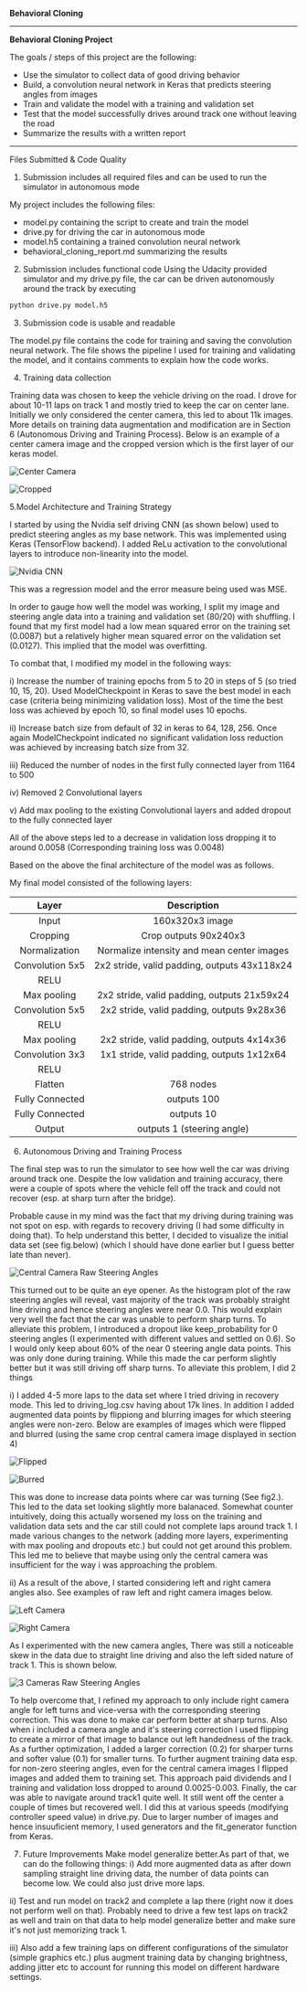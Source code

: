 **Behavioral Cloning** 

---

**Behavioral Cloning Project**

The goals / steps of this project are the following:
* Use the simulator to collect data of good driving behavior
* Build, a convolution neural network in Keras that predicts steering angles from images
* Train and validate the model with a training and validation set
* Test that the model successfully drives around track one without leaving the road
* Summarize the results with a written report


[//]: # (Image References)

[image1]: ./examples/nvidia_cnn.png "Nvidia CNN"
[image2]: ./examples/raw_steering_angles_hist.png "Central Camera Raw Steering Angles Histogram"
[image3]: ./examples/raw_3_cameras_steering_angles.png "3 Cameras Raw Steering Angles Histogram"
[image4]: ./examples/center_camera.jpg "Center camera"
[image5]: ./examples/crop_center_camera.jpg "Cropped Image"
[image6]: ./examples/flipped_center_camera.jpg "Flipped Image"
[image7]: ./examples/blurred_center_camera.jpg "Blurred Image"
[image8]: ./examples/left_camera.jpg "Left camera Image"
[image9]: ./examples/right_camera.jpg "Right camera Image"


---
Files Submitted & Code Quality

1. Submission includes all required files and can be used to run the simulator in autonomous mode

My project includes the following files:
* model.py containing the script to create and train the model
* drive.py for driving the car in autonomous mode
* model.h5 containing a trained convolution neural network 
* behavioral_cloning_report.md summarizing the results

2. Submission includes functional code
Using the Udacity provided simulator and my drive.py file, the car can be driven autonomously around the track by executing 
```sh
python drive.py model.h5
```

3. Submission code is usable and readable

The model.py file contains the code for training and saving the convolution neural network. The file shows the pipeline I used for training and validating the model, and it contains comments to explain how the code works.

4. Training data collection

Training data was chosen to keep the vehicle driving on the road. I drove for about 10-11 laps on track 1 and mostly tried to keep the car on center lane. Initially we only considered the center camera, this led to about 11k images. More details on training data augmentation and modification are in Section 6 (Autonomous Driving and Training Process). Below is an example of a center camera image and the cropped version which is the first layer of our keras model.

![Center Camera][image4]

![Cropped][image5]

5.Model Architecture and Training Strategy

I started by using the Nvidia self driving CNN (as shown below) used to predict steering angles as my base network. This was implemented using Keras (TensorFlow backend). I added ReLu activation to the convolutional layers to introduce non-linearity into the model. 

![Nvidia CNN][image1]

This was a regression model and the error measure being used was MSE.

In order to gauge how well the model was working, I split my image and steering angle data into a training and validation set (80/20) with shuffling. I found that my first model had a low mean squared error on the training set (0.0087) but a relatively higher mean squared error on the validation set (0.0127). This implied that the model was overfitting. 

To combat that, I modified my model in the following ways:

i) Increase the number of training epochs from 5 to 20 in steps of 5 (so tried 10, 15, 20). Used ModelCheckpoint in Keras to save the best model in each case (criteria being minimizing validation loss). Most of the time the best loss was achieved by epoch 10, so final model uses 10 epochs.

ii) Increase batch size from default of 32 in keras to 64, 128, 256. Once again ModelCheckpoint indicated no significant validation loss reduction was achieved by increasing batch size from 32.

iii) Reduced the number of nodes in the first fully connected layer from 1164 to 500

iv) Removed 2 Convolutional layers

v) Add max pooling to the existing Convolutional layers and added dropout to the fully connected layer

All of the above steps led to a decrease in validation loss dropping it to around 0.0058 (Corresponding training loss was 0.0048)

Based on the above the final architecture of the model was as follows.

My final model consisted of the following layers:

| Layer         		|     Description	        					| 
|:---------------------:|:---------------------------------------------:| 
| Input         		  | 160x320x3 image   							| 
| Cropping         		| Crop outputs 90x240x3   							| 
| Normalization     	| Normalize intensity and mean center images 	|
| Convolution 5x5					|	2x2 stride, valid padding, outputs 43x118x24											|
| RELU         		    |   							|
| Max pooling	      	| 2x2 stride, valid padding, outputs 21x59x24				|
| Convolution	5x5        | 2x2 stride, valid padding, outputs 9x28x36  |
| RELU         		    |   							|
| Max pooling	      	| 2x2 stride, valid padding, outputs 4x14x36				|
| Convolution	3x3        | 1x1 stride, valid padding, outputs 1x12x64  |
| RELU         		    |   							|
| Flatten	      	    | 768 nodes				|
|	Fully Connected			|	outputs 100										|
|	Fully Connected			|	outputs 10										|
|	Output					    |	outputs 1 (steering angle)								|


6. Autonomous Driving and Training Process

The final step was to run the simulator to see how well the car was driving around track one. Despite the low validation and training accuracy, there were a couple of spots where the vehicle fell off the track and could not recover (esp. at sharp turn after the bridge). 

Probable cause in my mind was the fact that my driving during training was not spot on esp. with regards to recovery driving (I had some difficulty in doing that). To help understand this better, I decided to visualize the initial data set (see fig.below) (which I should have done earlier but I guess better late than never). 

![Central Camera Raw Steering Angles][image2]

This turned out to be quite an eye opener. As the histogram plot of the raw steering angles will reveal, vast majority of the track was probably straight line driving and hence steering angles were near 0.0. This would explain very well the fact that the car was unable to perform sharp turns. To alleviate this problem, I introduced a dropout like keep_probability for 0 steering angles (I experimented with different values and settled on 0.6). So I would only keep about 60% of the near 0 steering angle data points. This was only done during training. While this made the car perform slightly better but it was still driving off sharp turns. To alleviate this problem, I did 2 things

i) I added 4-5 more laps to the data set where I tried driving in recovery mode. This led to driving_log.csv having about 17k lines. In addition I added augmented data points by flippiong and blurring images for which steering angles were non-zero. Below are examples of images which were flipped and blurred (using the same crop central camera image displayed in section 4)

![Flipped][image6]

![Burred][image7]

This was done to increase data points where car was turning (See fig2.). This led to the data set looking slightly more balanaced. Somewhat counter intuitively, doing this actually worsened my loss on the training and validation data sets and the car still could not complete laps around track 1. I made various changes to the network (adding more layers, experimenting with max pooling and dropouts etc.) but could not get around this problem. This led me to believe that maybe using only the central camera was insufficient for the way i was approaching the problem.

ii) As a result of the above,  I started considering left and right camera angles also. See examples of raw left and right camera images below. 

![Left Camera][image8]

![Right Camera][image9]


As I experimented with the new camera angles, There was still a noticeable skew in the data due to straight line driving and also the left sided nature of track 1. This is shown below.

![3 Cameras Raw Steering Angles][image3]

To help overcome that, I refined my approach to only include right camera angle for left turns and vice-versa with the corresponding steering correction. This was done to make car perform better at sharp turns. Also when i included a camera angle and it's steering correction I used flipping to create a mirror of that image to balance out left handedness of the track. As a further optimization, I added a larger correction (0.2) for sharper turns and softer value (0.1) for smaller turns. To further augment training data esp. for non-zero steering angles, even for the central camera images I flipped images and added them to training set. This approach paid dividends and I training and validation loss dropped to around 0.0025-0.003. Finally, the car was able to navigate around track1 quite well. It still went off the center a couple of times but recovered well. I did this at various speeds (modifying controller speed value) in drive.py. Due to larger number of images and hence insuuficient memory, I used generators and the fit_generator function from Keras.

7. Future Improvements
Make model generalize better.As part of that, we can do the following things:
i) Add more augmented data as after down sampling straight line driving data, the number of data points can become low. We could also just drive more laps.

ii) Test and run model on track2 and complete a lap there (right now it does not perform well on that). Probably need to drive a few test laps on track2 as well and train on that data to help model generalize better and make sure it's not just memorizing track 1.

iii) Also add a few training laps on different configurations of the simulator (simple graphics etc.) plus augment training data by changing brightness, adding jitter etc to account for running this model on different hardware settings. 


